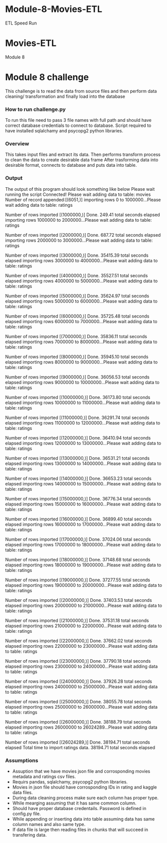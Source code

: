 # Module-8-Movies-ETL
ETL Speed Run
# Movies-ETL
Module 8
# Module 8 challenge
This challenge is to read the data from source files and then perform data cleaning/ transformation and finally load into the database
### How to run challenge.py
To run this file need to pass 3 file names with full path and should have correct database credentials to connect to database. Script required to have installed sqlalchamy and psycopg2 python libraries.
### Overview
This takes input files and extract its data.
Then performs transform process to clean the data to create desirable data frame
After trasforming data into desirable format, connects to database and puts data into table.
### Output
The output of this program should look something like below
Please wait running the script
Connected!
Please wait adding data to table: movies
Number of record appended:[(6051,)]
importing rows 0 to 1000000...Please wait adding data to table: ratings

Number of rows imported [(1000000,)]
Done. 249.41 total seconds elapsed
importing rows 1000000 to 2000000...Please wait adding data to table: ratings

Number of rows imported [(2000000,)]
Done. 687.72 total seconds elapsed
importing rows 2000000 to 3000000...Please wait adding data to table: ratings

Number of rows imported [(3000000,)]
Done. 35415.39 total seconds elapsed
importing rows 3000000 to 4000000...Please wait adding data to table: ratings

Number of rows imported [(4000000,)]
Done. 35527.51 total seconds elapsed
importing rows 4000000 to 5000000...Please wait adding data to table: ratings

Number of rows imported [(5000000,)]
Done. 35624.97 total seconds elapsed
importing rows 5000000 to 6000000...Please wait adding data to table: ratings

Number of rows imported [(6000000,)]
Done. 35725.48 total seconds elapsed
importing rows 6000000 to 7000000...Please wait adding data to table: ratings

Number of rows imported [(7000000,)]
Done. 35836.11 total seconds elapsed
importing rows 7000000 to 8000000...Please wait adding data to table: ratings

Number of rows imported [(8000000,)]
Done. 35945.10 total seconds elapsed
importing rows 8000000 to 9000000...Please wait adding data to table: ratings

Number of rows imported [(9000000,)]
Done. 36056.53 total seconds elapsed
importing rows 9000000 to 10000000...Please wait adding data to table: ratings

Number of rows imported [(10000000,)]
Done. 36173.80 total seconds elapsed
importing rows 10000000 to 11000000...Please wait adding data to table: ratings

Number of rows imported [(11000000,)]
Done. 36291.74 total seconds elapsed
importing rows 11000000 to 12000000...Please wait adding data to table: ratings

Number of rows imported [(12000000,)]
Done. 36410.94 total seconds elapsed
importing rows 12000000 to 13000000...Please wait adding data to table: ratings

Number of rows imported [(13000000,)]
Done. 36531.21 total seconds elapsed
importing rows 13000000 to 14000000...Please wait adding data to table: ratings

Number of rows imported [(14000000,)]
Done. 36653.23 total seconds elapsed
importing rows 14000000 to 15000000...Please wait adding data to table: ratings

Number of rows imported [(15000000,)]
Done. 36776.34 total seconds elapsed
importing rows 15000000 to 16000000...Please wait adding data to table: ratings

Number of rows imported [(16000000,)]
Done. 36899.40 total seconds elapsed
importing rows 16000000 to 17000000...Please wait adding data to table: ratings

Number of rows imported [(17000000,)]
Done. 37024.06 total seconds elapsed
importing rows 17000000 to 18000000...Please wait adding data to table: ratings

Number of rows imported [(18000000,)]
Done. 37148.68 total seconds elapsed
importing rows 18000000 to 19000000...Please wait adding data to table: ratings

Number of rows imported [(19000000,)]
Done. 37277.55 total seconds elapsed
importing rows 19000000 to 20000000...Please wait adding data to table: ratings

Number of rows imported [(20000000,)]
Done. 37403.53 total seconds elapsed
importing rows 20000000 to 21000000...Please wait adding data to table: ratings

Number of rows imported [(21000000,)]
Done. 37531.18 total seconds elapsed
importing rows 21000000 to 22000000...Please wait adding data to table: ratings

Number of rows imported [(22000000,)]
Done. 37662.02 total seconds elapsed
importing rows 22000000 to 23000000...Please wait adding data to table: ratings

Number of rows imported [(23000000,)]
Done. 37790.18 total seconds elapsed
importing rows 23000000 to 24000000...Please wait adding data to table: ratings

Number of rows imported [(24000000,)]
Done. 37926.28 total seconds elapsed
importing rows 24000000 to 25000000...Please wait adding data to table: ratings

Number of rows imported [(25000000,)]
Done. 38055.78 total seconds elapsed
importing rows 25000000 to 26000000...Please wait adding data to table: ratings

Number of rows imported [(26000000,)]
Done. 38188.79 total seconds elapsed
importing rows 26000000 to 26024289...Please wait adding data to table: ratings

Number of rows imported [(26024289,)]
Done. 38194.71 total seconds elapsed
Total time to import ratings data. 38194.71 total seconds elapsed
### Assumptions
* Assuption that we have movies json file and corrosponding movies metadata and ratings csv files. 
* Requirs pandas, sqlalchamy, psycopg2 python libraries.
* Movies in json file should have corrosponding IDs in rating and kaggle data files.
* During data cleaning process make sure each column has proper type.
* While mearging assuming that it has same common column.
* Should have proper database credentails. Password is defined in config.py file.
* While appending or inserting data into table assuming data has same column names and also same type.
* If data file is large then reading files in chunks that will succeed in transfering data.
